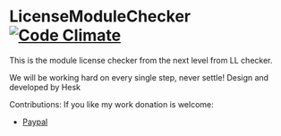 LicenseModuleChecker [![Code Climate](https://codeclimate.com/github/jjhesk/LicenseModuleChecker/badges/gpa.svg)](https://codeclimate.com/github/jjhesk/LicenseModuleChecker)
====================

This is the module license checker from the next level from LL checker.

We will be working hard on every single step, never settle!
Design and developed by Hesk

Contributions: 
If you like my work donation is welcome:
 - [Paypal](https://www.paypal.com/cgi-bin/webscr?cmd=_xclick&business=ooxfordck@gmail.com&currency_code=&amount=&return=&item_name=Donation+LicenseModuler)
